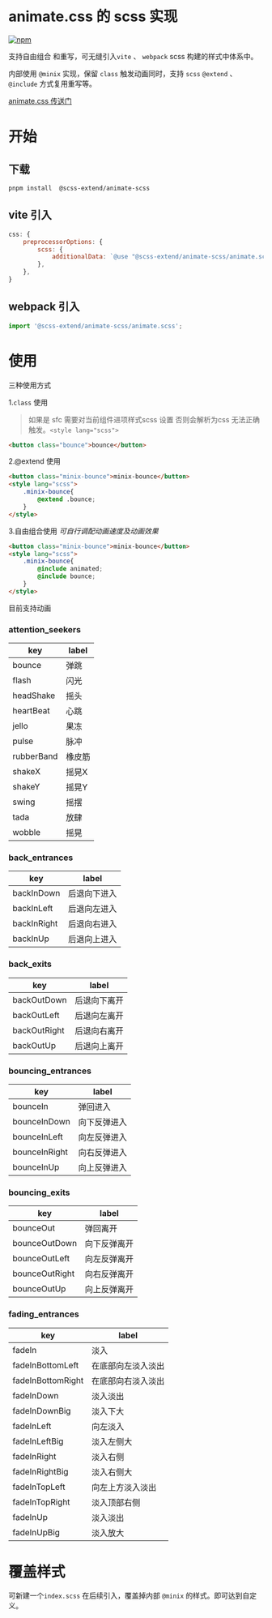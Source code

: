 
# animate.css 的 scss 实现

<p>
    <a href="https://www.npmjs.com/package/@scss-extend/animate-scss">
        <img src="https://img.shields.io/badge/version-1.0.0-brightgreen.svg" alt="npm">
    </a>
</p>

支持自由组合 和重写，可无缝引入`vite` 、 `webpack` scss 构建的样式中体系中。  

内部使用 `@minix` 实现，保留 `class` 触发动画同时，支持 `scss` `@extend` 、 `@include` 方式复用重写等。  

[animate.css 传送门](https://github.com/animate-css/animate.css) 

# 开始 

## 下载
```
pnpm install  @scss-extend/animate-scss
```


## vite 引入

```js
css: {
    preprocessorOptions: {
        scss: {
            additionalData: `@use "@scss-extend/animate-scss/animate.scss" as *;`
        },
    },
}
```

## webpack 引入

```js
import '@scss-extend/animate-scss/animate.scss';
```

# 使用

三种使用方式

1.`class` 使用
> 如果是 sfc 需要对当前组件进项样式scss 设置 否则会解析为css 无法正确触发。`<style lang="scss">`

```html
<button class="bounce">bounce</button>
```

2.@extend 使用
```html
<button class="minix-bounce">minix-bounce</button>
<style lang="scss">
    .minix-bounce{
        @extend .bounce;
    }
</style>
```
3.自由组合使用 
 *可自行调配动画速度及动画效果*

```html
<button class="minix-bounce">minix-bounce</button>
<style lang="scss">
    .minix-bounce{
        @include animated;
        @include bounce;
    }
</style>
```

目前支持动画

### attention_seekers

|  key   | label  |
|  ----  | ----  |
| bounce  | 弹跳 |
| flash  | 闪光 |
| headShake  | 摇头 |
| heartBeat  | 心跳 |
| jello  | 果冻 |
| pulse  | 脉冲 |
| rubberBand  | 橡皮筋 |
| shakeX  | 摇晃X |
| shakeY  | 摇晃Y |
| swing  | 摇摆 |
| tada  | 放肆 |
| wobble  | 摇晃 |

### back_entrances

|  key   | label  |
|  ----  | ----  |
| backInDown  | 后退向下进入 |
| backInLeft  | 后退向左进入 |
| backInRight  | 后退向右进入 |
| backInUp  | 后退向上进入 |

### back_exits

|  key   | label  |
|  ----  | ----  |
| backOutDown  | 后退向下离开 |
| backOutLeft  | 后退向左离开 |
| backOutRight  | 后退向右离开 |
| backOutUp  | 后退向上离开 |

### bouncing_entrances

|  key   | label  |
|  ----  | ----  |
| bounceIn  | 弹回进入 |
| bounceInDown  | 向下反弹进入 |
| bounceInLeft  | 向左反弹进入 |
| bounceInRight  | 向右反弹进入 |
| bounceInUp  | 向上反弹进入 |

### bouncing_exits

|  key   | label  |
|  ----  | ----  |
| bounceOut  | 弹回离开 |
| bounceOutDown  | 向下反弹离开 |
| bounceOutLeft  | 向左反弹离开 |
| bounceOutRight  | 向右反弹离开 |
| bounceOutUp  | 向上反弹离开 |

### fading_entrances

|  key   | label  |
|  ----  | ----  |
| fadeIn  | 淡入 |
| fadeInBottomLeft  | 在底部向左淡入淡出 |
| fadeInBottomRight  | 在底部向右淡入淡出 |
| fadeInDown  | 淡入淡出 |
| fadeInDownBig  | 淡入下大 |
| fadeInLeft  | 向左淡入 |
| fadeInLeftBig  | 淡入左侧大 |
| fadeInRight  | 淡入右侧 |
| fadeInRightBig  | 淡入右侧大 |
| fadeInTopLeft  | 向左上方淡入淡出 |
| fadeInTopRight  | 淡入顶部右侧 |
| fadeInUp  | 淡入淡出 |
| fadeInUpBig  | 淡入放大 |

# 覆盖样式

可新建一个`index.scss` 在后续引入，覆盖掉内部 `@minix` 的样式。即可达到自定义。


